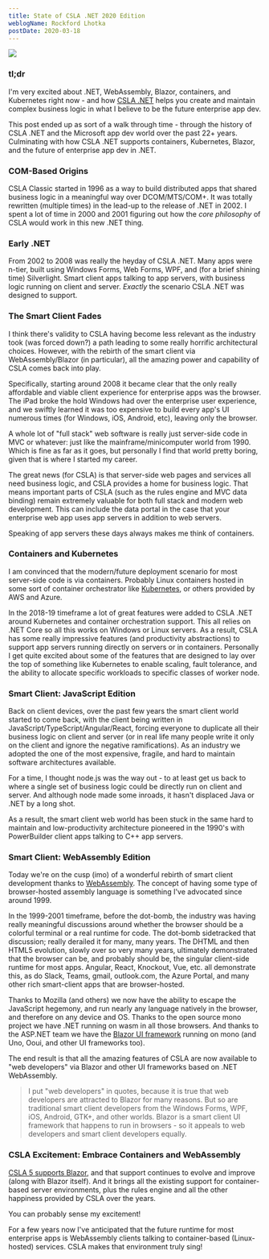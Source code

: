 ```yaml
---
title: State of CSLA .NET 2020 Edition
weblogName: Rockford Lhotka
postDate: 2020-03-18
---
```

![](https://raw.github.com/MarimerLLC/csla/master/Support/Logos/csla%20win8_mid.png)

### tl;dr

I'm very excited about .NET, WebAssembly, Blazor, containers, and Kubernetes right now - and how [CSLA .NET](https://cslanet.com) helps you create and maintain complex business logic in what I believe to be the future enterprise app dev.

This post ended up as sort of a walk through time - through the history of CSLA .NET and the Microsoft app dev world over the past 22+ years. Culminating with how CSLA .NET supports containers, Kubernetes, Blazor, and the future of enterprise app dev in .NET.

### COM-Based Origins

CSLA Classic started in 1996 as a way to build distributed apps that shared business logic in a meaningful way over DCOM/MTS/COM+. It was totally rewritten (multiple times) in the lead-up to the release of .NET in 2002. I spent a lot of time in 2000 and 2001 figuring out how the _core philosophy_ of CSLA would work in this new .NET thing.

### Early .NET

From 2002 to 2008 was really the heyday of CSLA .NET. Many apps were n-tier, built using Windows Forms, Web Forms, WPF, and (for a brief shining time) Silverlight. Smart client apps talking to app servers, with business logic running on client and server. _Exactly_ the scenario CSLA .NET was designed to support.

### The Smart Client Fades

I think there's validity to CSLA having become less relevant as the industry took (was forced down?) a path leading to some really horrific architectural choices. However, with the rebirth of the smart client via WebAssembly/Blazor (in particular), all the amazing power and capability of CSLA comes back into play.

Specifically, starting around 2008 it became clear that the only really affordable and viable client experience for enterprise apps was the browser. The iPad broke the hold Windows had over the enterprise user experience, and we swiftly learned it was too expensive to build every app's UI numerous times (for Windows, iOS, Android, etc), leaving only the browser.

A whole lot of "full stack" web software is really just server-side code in MVC or whatever: just like the mainframe/minicomputer world from 1990. Which is fine as far as it goes, but personally I find that world pretty boring, given that is where I started my career.

The great news (for CSLA) is that server-side web pages and services all need business logic, and CSLA provides a home for business logic. That means important parts of CSLA (such as the rules engine and MVC data binding) remain extremely valuable for both full stack and modern web development. This can include the data portal in the case that your enterprise web app uses app servers in addition to web servers.

Speaking of app servers these days always makes me think of containers.

### Containers and Kubernetes

I am convinced that the modern/future deployment scenario for most server-side code is via containers. Probably Linux containers hosted in some sort of container orchestrator like [Kubernetes](https://kubernetes.io/), or others provided by AWS and Azure.

In the 2018-19 timeframe a lot of great features were added to CSLA .NET around Kubernetes and container orchestration support. This all relies on .NET Core so all this works on Windows or Linux servers. As a result, CSLA has some really impressive features (and productivity abstractions) to support app servers running directly on servers or in containers. Personally I get quite excited about some of the features that are designed to lay over the top of something like Kubernetes to enable scaling, fault tolerance, and the ability to allocate specific workloads to specific classes of worker node.

### Smart Client: JavaScript Edition

Back on client devices, over the past few years the smart client world started to come back, with the client being written in JavaScript/TypeScript/Angular/React, forcing everyone to duplicate all their business logic on client and server (or in real life many people write it only on the client and ignore the negative ramifications). As an industry we adopted the one of the most expensive, fragile, and hard to maintain software architectures available.

For a time, I thought node.js was the way out - to at least get us back to where a single set of business logic could be directly run on client and server. And although node made some inroads, it hasn't displaced Java or .NET by a long shot.

As a result, the smart client web world has been stuck in the same hard to maintain and low-productivity architecture pioneered in the 1990's with PowerBuilder client apps talking to C++ app servers.

### Smart Client: WebAssembly Edition

Today we're on the cusp (imo) of a wonderful rebirth of smart client development thanks to [WebAssembly](https://webassembly.org/). The concept of having some type of browser-hosted assembly language is something I've advocated since around 1999.

In the 1999-2001 timeframe, before the dot-bomb, the industry was having really meaningful discussions around whether the browser should be a colorful terminal or a real runtime for code. The dot-bomb sidetracked that discussion; really derailed it for many, many years. The DHTML and then HTML5 evolution, slowly over so very many years, ultimately demonstrated that the browser can be, and probably should be, the singular client-side runtime for most apps. Angular, React, Knockout, Vue, etc. all demonstrate this, as do Slack, Teams, gmail, outlook.com, the Azure Portal, and many other rich smart-client apps that are browser-hosted.

Thanks to Mozilla (and others) we now have the ability to escape the JavaScript hegemony, and run nearly any language natively in the browser, and therefore on any device and OS. Thanks to the open source mono project we have .NET running on wasm in all those browsers. And thanks to the ASP.NET team we have the [Blazor UI framework](https://blazor.net) running on mono (and Uno, Ooui, and other UI frameworks too).

The end result is that all the amazing features of CSLA are now available to "web developers" via Blazor and other UI frameworks based on .NET WebAssembly.

> I put "web developers" in quotes, because it is true that web developers are attracted to Blazor for many reasons. But so are traditional smart client developers from the Windows Forms, WPF, iOS, Android, GTK+, and other worlds. Blazor is a smart client UI framework that happens to run in browsers - so it appeals to web developers and smart client developers equally.

### CSLA Excitement: Embrace Containers and WebAssembly

[CSLA 5 supports Blazor](https://store.lhotka.net/using-csla-5-blazor-and-webassembly), and that support continues to evolve and improve (along with Blazor itself). And it brings all the existing support for container-based server environments, plus the rules engine and all the other happiness provided by CSLA over the years.

You can probably sense my excitement!

For a few years now I've anticipated that the future runtime for most enterprise apps is WebAssembly clients talking to container-based (Linux-hosted) services. CSLA makes that environment truly sing!
